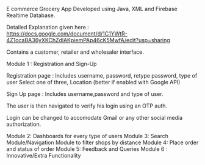 

E commerce Grocery App 
Developed using Java, XML and Firebase Realtime Database.

Detailed Explanation given here :
https://docs.google.com/document/d/1C1YWtR-4Z1ocaBA36yXKChZdlAKpiemPAp46cK5MwfA/edit?usp=sharing

Contains a customer, retailer and wholesaler interface.

Module 1 : Registration and Sign-Up

 Registration page : Includes username, password, retype password, type of user Select one of three, Location (better if
 enabled with Google API)

 Sign Up page : Includes username,password and type of user. 

 The user is then navigated to verify his login using an OTP auth.

 Login can be changed to accomodate Gmail or any other social media authorization.



Module 2: Dashboards for every type of users
Module 3: Search Module/Navigation Module to filter shops by distance
Module 4: Place order and status of order
Module 5: Feedback and Queries
Module 6 : Innovative/Extra Functionality



